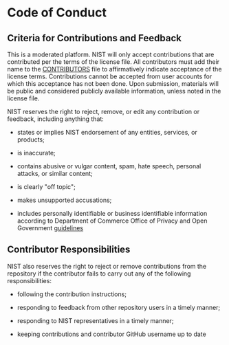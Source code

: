 # Code of Conduct

## Criteria for Contributions and Feedback

This is a moderated platform. NIST will only accept contributions that are contributed per the terms of the license file. All contributors must add their name to the [CONTRIBUTORS](./CONTRIBUTORS.md) file to affirmatively indicate acceptance of the license terms. Contributions cannot be accepted from user accounts for which this acceptance has not been done. Upon submission, materials will be public and considered publicly available information, unless noted in the license file.

NIST reserves the right to reject, remove, or edit any contribution or feedback, including anything that:

-   states or implies NIST endorsement of any entities, services, or products;

-   is inaccurate;

-   contains abusive or vulgar content, spam, hate speech, personal attacks, or similar content;

-   is clearly "off topic";

-   makes unsupported accusations;

-   includes personally identifiable or business identifiable information according to Department of Commerce Office of Privacy and Open Government [guidelines](https://www.osec.doc.gov/opog/privacy/PII_BII.html)

## Contributor Responsibilities

NIST also reserves the right to reject or remove contributions from the repository if the contributor fails to carry out any of the following responsibilities:

-   following the contribution instructions;

-   responding to feedback from other repository users in a timely manner;

-   responding to NIST representatives in a timely manner;

-   keeping contributions and contributor GitHub username up to date
